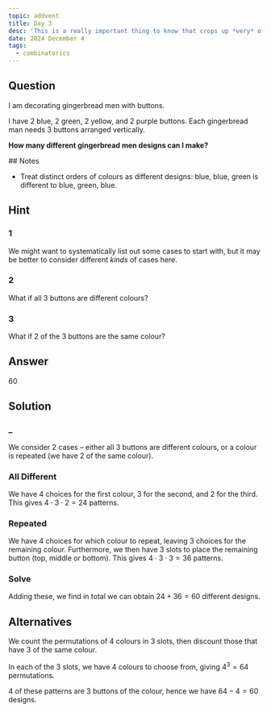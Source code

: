 ```yaml
---
topic: addvent
title: Day 3
desc: 'This is a really important thing to know that crops up *very* often in life. Sauce: trust.'
date: 2024 December 4
tags:
  - combinatorics
---
```



## Question

I am decorating gingerbread men with buttons.

I have $2$ blue, $2$ green, $2$ yellow, and $2$ purple buttons. Each gingerbread man needs $3$ buttons arranged vertically.

**How many different gingerbread men designs can I make?**


## Notes

- Treat distinct orders of colours as different designs: blue, blue, green is different to blue, green, blue.


## Hint

### 1
We might want to systematically list out some cases to start with, but it may be better to consider different *kinds* of cases here.

### 2
What if all 3 buttons are different colours?

### 3
What if 2 of the 3 buttons are the same colour?


## Answer
60


## Solution

### _
We consider 2 cases – either all 3 buttons are different colours, or a colour is repeated (we have 2 of the same colour).

### All Different
We have 4 choices for the first colour, 3 for the second, and 2 for the third. This gives $4 \cdot 3 \cdot 2 = 24$ patterns.

### Repeated
We have 4 choices for which colour to repeat, leaving 3 choices for the remaining colour. Furthermore, we then have 3 slots to place the remaining button (top, middle or bottom). This gives $4 \cdot 3 \cdot 3 = 36$ patterns.

### Solve
Adding these, we find in total we can obtain $24 + 36 = 60$ different designs.


## Alternatives

We count the permutations of 4 colours in 3 slots, then discount those that have 3 of the same colour.

In each of the 3 slots, we have 4 colours to choose from, giving $4^3 = 64$ permutations.

4 of these patterns are 3 buttons of the colour, hence we have $64 - 4 = 60$ designs.
